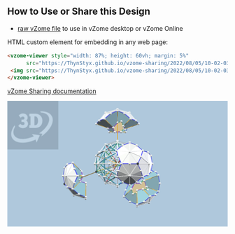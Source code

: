 
## How to Use or Share this Design

 - [raw vZome file](<https://raw.githubusercontent.com/ThynStyx/vzome-sharing/main/2022/08/05/10-02-03-Golden-Field-Tetrahedral-Packing-Pieces/Golden-Field-Tetrahedral-Packing-Pieces.vZome>) to use in vZome desktop or vZome Online
 
 HTML custom element for embedding in any web page:
 ```html
<vzome-viewer style="width: 87%; height: 60vh; margin: 5%"
       src="https://ThynStyx.github.io/vzome-sharing/2022/08/05/10-02-03-Golden-Field-Tetrahedral-Packing-Pieces/Golden-Field-Tetrahedral-Packing-Pieces.vZome" >
  <img src="https://ThynStyx.github.io/vzome-sharing/2022/08/05/10-02-03-Golden-Field-Tetrahedral-Packing-Pieces/Golden-Field-Tetrahedral-Packing-Pieces.png" />
</vzome-viewer>
 ```

[vZome Sharing documentation](https://vzome.github.io/vzome/sharing.html#how-it-works)

![Image](<Golden-Field-Tetrahedral-Packing-Pieces.png>)

